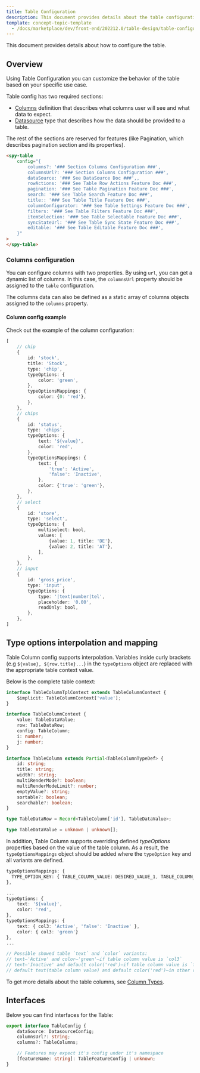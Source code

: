 ```yaml
---
title: Table Configuration
description: This document provides details about the table configuration.
template: concept-topic-template
  - /docs/marketplace/dev/front-end/202212.0/table-design/table-configuration.html
---
```


This document provides details about how to configure the table.

## Overview

Using Table Configuration you can customize the behavior of the table based on your specific use case.

Table config has two required sections:

- [Columns](#columns-configuration) definition that describes what columns user will see and what data to expect.
- [Datasource](/docs/scos/dev/front-end-development/{{page.version}}/marketplace/ui-components-library/datasources/datasources.html) type that describes how the data should be provided to a table.

The rest of the sections are reserved for features (like Pagination, which describes pagination section and its properties).

```html
<spy-table
    config="{
        columns?: '### Section Columns Configuration ###',
        columnsUrl?: '### Section Columns Configuration ###',
        dataSource: '### See DataSource Doc ###',,
        rowActions: '### See Table Row Actions Feature Doc ###',
        pagination: '### See Table Pagination Feature Doc ###',
        search: '### See Table Search Feature Doc ###',
        title:: '### See Table Title Feature Doc ###',
        columnConfigurator: '### See Table Settings Feature Doc ###',
        filters: '### See Table Filters Feature Doc ###',
        itemSelection: '### See Table Selectable Feature Doc ###',
        syncStateUrl: '### See Table Sync State Feature Doc ###',
        editable: '### See Table Editable Feature Doc ###',
    }"
>
</spy-table>
```

### Columns configuration

You can configure columns with two properties. By using `url`, you can get a dynamic list of columns. In this case, the `columnsUrl` property should be assigned to the `table` configuration.

The columns data can also be defined as a static array of columns objects assigned to the `columns` property.

#### Column config example

Check out the example of the column configuration:

```ts
[
    // chip
    {
        id: 'stock',
        title: 'Stock',
        type: 'chip',
        typeOptions: {
            color: 'green',
        },
        typeOptionsMappings: {
            color: {0: 'red'},
        },
    },
    // chips
    {
        id: 'status',
        type: 'chips',
        typeOptions: {
            text: '${value}',
            color: 'red',
        },
        typeOptionsMappings: {
            text: {
                'true': 'Active',
                'false': 'Inactive',
            },
            color: {'true': 'green'},
        },
    },
    // select
    {
        id: 'store',
        type: 'select',
        typeOptions: {
            multiselect: bool,
            values: [
                {value: 1, title: 'DE'},
                {value: 2, title: 'AT'},
            ],
        },
    },
    // input
    {
        id: 'gross_price',
        type: 'input',
        typeOptions: {
            type: '|text|number|tel',
            placeholder: '0.00',
            readOnly: bool,
        },
    },
]
```

## Type options interpolation and mapping

Table Column config supports interpolation. Variables inside curly brackets (e.g `${value}, ${row.title}...`) in the `typeOptions` object are replaced with the appropriate table context value.

Below is the complete table context:

```ts
interface TableColumnTplContext extends TableColumnContext {
    $implicit: TableColumnContext['value'];
}

interface TableColumnContext {
    value: TableDataValue;
    row: TableDataRow;
    config: TableColumn;
    i: number;
    j: number;
}

interface TableColumn extends Partial<TableColumnTypeDef> {
    id: string;
    title: string;
    width?: string;
    multiRenderMode?: boolean;
    multiRenderModeLimit?: number;
    emptyValue?: string;
    sortable?: boolean;
    searchable?: boolean;
}

type TableDataRow = Record<TableColumn['id'], TableDataValue>;

type TableDataValue = unknown | unknown[];
```

In addition, Table Column supports overriding defined *typeOptions* properties based on the value of the table column. As a result, the `typeOptionsMappings` object should be added where the `typeOption` key and all variants are defined.

```ts
typeOptionsMappings: {
  TYPE_OPTION_KEY: { TABLE_COLUMN_VALUE: DESIRED_VALUE_1, TABLE_COLUMN_VALUE: DESIRED_VALUE_2 },
},
```

```ts
...
typeOptions: {
    text: '${value}',
    color: 'red',
},
typeOptionsMappings: {
    text: { col3: 'Active', 'false': 'Inactive' },
    color: { col3: 'green'}
},
...

// Possible showed table `text` and `color` variants:
// text—'Active' and color—'green'—if table column value is `col3`
// text—'Inactive' and default color('red')—if table column value is `false`
// default text(table column value) and default color('red')—in other cases
```

To get more details about the table columns, see [Column Types](/docs/scos/dev/front-end-development/{{page.version}}/marketplace/table-design/table-column-type-extension/table-column-type-extension.html).

## Interfaces

Below you can find interfaces for the Table:

```ts
export interface TableConfig {
    dataSource: DatasourceConfig;
    columnsUrl?: string;
    columns?: TableColumns;

    // Features may expect it's config under it's namespace
    [featureName: string]: TableFeatureConfig | unknown;
}
```
